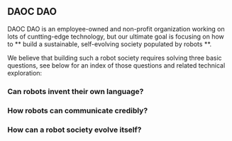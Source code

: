 ## DAOC DAO

DAOC DAO is an employee-owned and non-profit organization working on lots of cuntting-edge technology, but our ultimate goal is focusing on how to ** build a sustainable, self-evolving society populated by robots **.

We believe that building such a robot society requires solving three basic questions, see below for an index of those questions and related technical exploration:

### Can robots invent their own language?

### How robots can communicate credibly?

### How can a robot society evolve itself?
